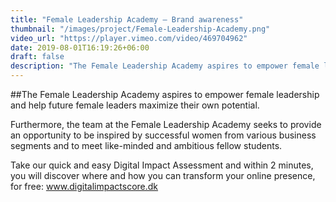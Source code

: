 ```yaml
---
title: "Female Leadership Academy – Brand awareness"
thumbnail: "/images/project/Female-Leadership-Academy.png"
video_url: "https://player.vimeo.com/video/469704962"
date: 2019-08-01T16:19:26+06:00
draft: false
description: "The Female Leadership Academy aspires to empower female leadership and help future female leaders maximize their own potential."
---
```


##The Female Leadership Academy aspires to empower female leadership and help future female leaders maximize their own potential.

Furthermore, the team at the Female Leadership Academy seeks to provide an opportunity to be inspired by successful women from various business segments and to meet like-minded and ambitious fellow students.

Take our quick and easy Digital Impact Assessment and within 2 minutes, you will discover where and how you can transform your online presence, for free: www.digitalimpactscore.dk